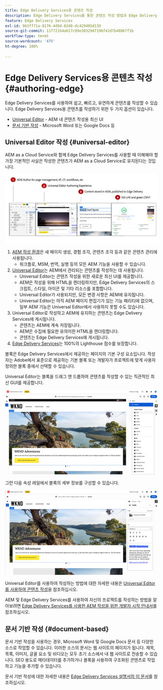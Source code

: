 ```yaml
---
title: Edge Delivery Services용 콘텐츠 작성
description: Edge Delivery Services를 통한 콘텐츠 작성 방법과 Edge Delivery Services를 사용한 AEM 콘텐츠 작성 방법을 알아보십시오.
feature: Edge Delivery Services
exl-id: 963ff71a-8176-4d9d-8240-dc429405d139
source-git-commit: 11f721b4a617c99e30329d7196f42d7b48067f1b
workflow-type: tm+mt
source-wordcount: '475'
ht-degree: 100%

---
```



# Edge Delivery Services용 콘텐츠 작성 {#authoring-edge}

Edge Delivery Services를 사용하여 쉽고, 빠르고, 유연하게 콘텐츠를 작성할 수 있습니다. Edge Delivery Services용 콘텐츠를 작성하기 위한 두 가지 옵션이 있습니다.

* [Universal Editor](#universal-editor) - AEM 내 콘텐츠 작성용 최신 UI
* [문서 기반 작성](#document-based) - Microsoft Word 또는 Google Docs 등

## Universal Editor 작성 {#universal-editor}

AEM as a Cloud Service와 함께 Edge Delivery Services를 사용할 때 이해해야 할 가장 기본적인 사실은 작성한 콘텐츠가 AEM as a Cloud Service로 유지된다는 것입니다.

![Edge Delivery Services와 함께 작동하는 AEM 작성 방식](assets/how-aem-edge-works.png)

1. [AEM 작성 환경](/help/sites-cloud/authoring/quick-start.md)은 새 페이지 생성, 경험 조각, 콘텐츠 조각 등과 같은 콘텐츠 관리에 사용됩니다.
   * 워크플로, MSM, 번역, 실행 등의 모든 AEM 기능을 사용할 수 있습니다.
1. [Universal Editor](/help/sites-cloud/authoring/universal-editor/authoring.md)는 AEM에서 관리되는 콘텐츠를 작성하는 데 사용됩니다.
   * Universal Editor는 콘텐츠 작성을 위한 새로운 최신 UI를 제공합니다.
   * AEM은 작성을 위해 HTML을 렌더링하지만, Edge Delivery Services의 스크립트, 스타일, 아이콘 및 기타 리소스를 포함합니다.
   * Universal Editor가 사용되지만, 모든 변경 사항은 AEM에 유지됩니다.
   * Universal Editor는 아직 AEM 페이지 편집기가 있는 기능 패리티에 없으며, 일부 AEM 기능은 Universal Editor에서 사용하지 못할 수도 있습니다.
1. Universal Editor로 작성하고 AEM에 유지하는 콘텐츠는 Edge Delivery Services에 게시됩니다.
   * 콘텐츠는 AEM에 계속 저장됩니다.
   * AEM은 수집에 필요한 유의미한 HTML을 렌더링합니다.
   * 콘텐츠는 Edge Delivery Services에 게시됩니다.
1. [Edge Delivery Services](/help/edge/developer/keeping-it-100.md)는 100%의 Lighthouse 점수를 보장합니다.

블록은 Edge Delivery Services에서 제공하는 페이지의 기본 구성 요소입니다. 작성자는 Adobe에서 표준으로 제공하는 기본 블록 또는 개발자가 프로젝트에 맞게 사용자 정의한 블록 중에서 선택할 수 있습니다.

Universal Editor는 블록을 드래그 앤 드롭하여 콘텐츠를 작성할 수 있는 직관적인 최신 GUI를 제공합니다.

![Universal Editor에서 블록 드래그 앤 드롭](assets/blocks.png)

그런 다음 속성 레일에서 블록의 세부 정보를 구성할 수 있습니다.

![블록 속성 구성](assets/block-properties.png)

Universal Editor를 사용하여 작성하는 방법에 대한 자세한 내용은 [Universal Editor를 사용하여 콘텐츠 작성](/help/sites-cloud/authoring/universal-editor/authoring.md)을 참조하십시오.

AEM 및 Edge Delivery Services를 사용하여 자신의 프로젝트를 작성하는 방법을 알아보려면 [Edge Delivery Services를 사용한 AEM 작성을 위한 개발자 시작 안내서](/help/edge/aem-authoring/edge-dev-getting-started.md)를 참조하십시오.

## 문서 기반 작성  {#document-based}

문서 기반 작성을 사용하는 경우, Microsoft Word 및 Google Docs 문서 등 다양한 소스로 작업할 수 있습니다. 이러한 소스의 문서는 웹 사이트의 페이지가 됩니다. 제목, 목록, 이미지, 글꼴 요소 및 비디오는 모두 초기 소스에서 내 웹 사이트로 전송할 수 있습니다. SEO 용도로 메타데이터를 추가하거나 블록을 사용하여 구조화된 콘텐츠로 작업하고 기능을 추가할 수 있습니다.

문서 기반 작성에 대한 자세한 내용은 [Edge Delivery Services 설명서의 이 문서](/help/edge/docs/authoring.md)를 참조하십시오.

